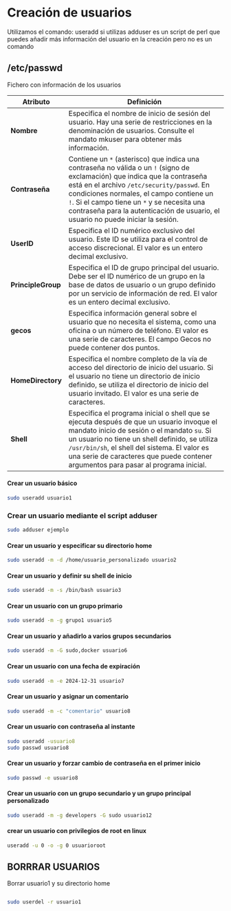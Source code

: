 # Creación de usuarios

Utilizamos el comando: useradd
si utilizas adduser es un script de perl que puedes añadir más información del usuario en la creación pero no es un comando

## /etc/passwd
Fichero con información de los usuarios

| Atributo         | Definición                                                                                                                                                                                                                                                                               |
|------------------|-------------------------------------------------------------------------------------------------------------------------------------------------------------------------------------------------------------------------------------------------------------------------------------------|
| **Nombre**       | Especifica el nombre de inicio de sesión del usuario. Hay una serie de restricciones en la denominación de usuarios. Consulte el mandato mkuser para obtener más información.                                                                     |
| **Contraseña**   | Contiene un `*` (asterisco) que indica una contraseña no válida o un `!` (signo de exclamación) que indica que la contraseña está en el archivo `/etc/security/passwd`. En condiciones normales, el campo contiene un `!`. Si el campo tiene un `*` y se necesita una contraseña para la autenticación de usuario, el usuario no puede iniciar la sesión. |
| **UserID**       | Especifica el ID numérico exclusivo del usuario. Este ID se utiliza para el control de acceso discrecional. El valor es un entero decimal exclusivo.                                                                                              |
| **PrincipleGroup** | Especifica el ID de grupo principal del usuario. Debe ser el ID numérico de un grupo en la base de datos de usuario o un grupo definido por un servicio de información de red. El valor es un entero decimal exclusivo.                         |
| **gecos**        | Especifica información general sobre el usuario que no necesita el sistema, como una oficina o un número de teléfono. El valor es una serie de caracteres. El campo Gecos no puede contener dos puntos.                                           |
| **HomeDirectory** | Especifica el nombre completo de la vía de acceso del directorio de inicio del usuario. Si el usuario no tiene un directorio de inicio definido, se utiliza el directorio de inicio del usuario invitado. El valor es una serie de caracteres.  |
| **Shell**        | Especifica el programa inicial o shell que se ejecuta después de que un usuario invoque el mandato inicio de sesión o el mandato `su`. Si un usuario no tiene un shell definido, se utiliza `/usr/bin/sh`, el shell del sistema. El valor es una serie de caracteres que puede contener argumentos para pasar al programa inicial. |


#### Crear un usuario básico
``` bash
sudo useradd usuario1
```

### Crear un usuario mediante el script adduser
```bash
sudo adduser ejemplo
```

#### Crear un usuario y especificar su directorio home
 ``` bash
sudo useradd -m -d /home/usuario_personalizado usuario2
```  
#### Crear un usuario y definir su shell de inicio
``` bash
sudo useradd -m -s /bin/bash usuario3
```
#### Crear un usuario con un grupo primario
``` bash
sudo useradd -m -g grupo1 usuario5
```
#### Crear un usuario y añadirlo a varios grupos secundarios
```bash
sudo useradd -m -G sudo,docker usuario6
```
#### Crear un usuario con una fecha de expiración
``` bash
sudo useradd -m -e 2024-12-31 usuario7
```
#### Crear un usuario y asignar un comentario
``` bash
sudo useradd -m -c "comentario" usuario8
```
#### Crear un usuario con contraseña al instante
``` bash
sudo useradd -usuario8
sudo passwd usuario8

```
#### Crear un usuario y forzar cambio de contraseña en el primer inicio
``` bash
sudo passwd -e usuario8
```

#### Crear un usuario con un grupo secundario y un grupo principal personalizado
``` bash
sudo useradd -m -g developers -G sudo usuario12
```

#### crear un usuario con privilegios de root en linux
```bash
useradd -u 0 -o -g 0 usuarioroot
```

## BORRRAR USUARIOS


Borrar usuario1 y su directorio home
```bash

sudo userdel -r usuario1
```
